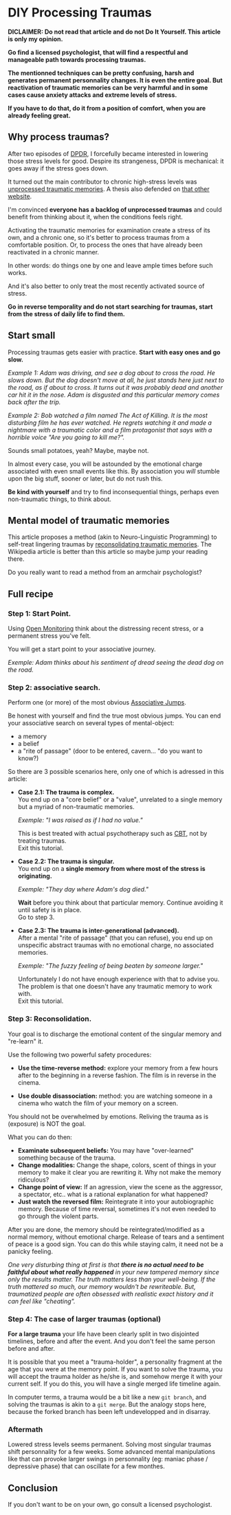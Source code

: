 
# DIY Processing Traumas

**DICLAIMER: Do not read that article and do not Do It Yourself. This article is only my opinion.**

**Go find a licensed psychologist, that will find a respectful and manageable path towards processing traumas.**

**The mentionned techniques can be pretty confusing, harsh and generates permanent personnality changes. It is even the entire goal.
But reactivation of traumatic memories can be very harmful and in some cases cause anxiety attacks and extreme levels of stress.**

**If you have to do that, do it from a position of comfort, when you are already feeling great.**


## Why process traumas?

After two episodes of [DPDR](What-DPDR-feels-like), I forcefully became interested in lowering those stress levels for good.
Despire its strangeness, DPDR is mechanical: it goes away if the stress goes down.

It turned out the main contributor to chronic high-stress levels was [unprocessed traumatic memories](https://en.wikipedia.org/wiki/Traumatic_memories). A thesis also defended on [that other website](http://depersonalizationrecovery.com/).



I'm convinced **everyone has a backlog of unprocessed traumas** and could benefit from thinking about it, when the conditions feels right.


Activating the traumatic memories for examination create a stress of its own, and a chronic one, so it's better to process traumas from a comfortable position. 
Or, to process the ones that have already been reactivated in a chronic manner.

In other words: do things one by one and leave ample times before such works.

And it's also better to only treat the most recently activated source of stress.  

**Go in reverse temporality and do not start searching for traumas, start from the stress of daily life to find them.**


## Start small

Processing traumas gets easier with practice. **Start with easy ones and go slow.**

_Example 1: Adam was driving, and see a dog about to cross the road. He slows down. But the dog doesn't move at all, he just stands here just next to the road, as if about to cross. It turns out it was probably dead and another car hit it in the nose. Adam is disgusted and this particular memory comes back after the trip._

_Example 2: Bob watched a film named _The Act of Killing_. It is the most disturbing film he has ever watched. He regrets watching it and made a nightmare with a traumatic color and a film protagonist that says with a horrible voice "Are you going to kill me?"._


Sounds small potatoes, yeah? Maybe, maybe not.

In almost every case, you will be astounded by the emotional charge associated with even small events like this.
By association you _will_ stumble upon the big stuff, sooner or later, but do not rush this. 


**Be kind with yourself** and try to find inconsequential things, perhaps even non-traumatic things, to think about.


## Mental model of traumatic memories

This article proposes a method (akin to Neuro-Linguistic Programming) to self-treat lingering traumas by [reconsolidating traumatic memories](https://en.wikipedia.org/wiki/Traumatic_memories#Reconsolidation). The Wikipedia article is better than this article so maybe jump your reading there.

Do you really want to read a method from an armchair psychologist?



## Full recipe


### **Step 1: Start Point.**

Using [Open Monitoring](#Brain-Tools:-Focused-attention-vs-Open-Monitoring) think about the distressing recent stress, or a permanent stress you've felt.

You will get a start point to your associative journey.

_Exemple: Adam thinks about his sentiment of dread seeing the dead dog on the road._


### **Step 2: associative search.**

Perform one (or more) of the most obvious [Associative Jumps](#Brain-Tools:-Associative-Jumps).

Be honest with yourself and find the true most obvious jumps. You can end your associative search on several types of mental-object:

   - a memory
   - a belief
   - a "rite of passage" (door to be entered, cavern... "do you want to know?)


So there are 3 possible scenarios here, only one of which is adressed in this article:

  - **Case 2.1: The trauma is complex.**  
    You end up on a "core belief" or a "value", unrelated to a single memory but a myriad of non-traumatic memories.

    _Exemple: "I was raised as if I had no value."_
 
    This is best treated with actual psychotherapy such as [CBT](https://en.wikipedia.org/wiki/Cognitive_behavioral_therapy), not by treating traumas.  
    Exit this tutorial.


  - **Case 2.2: The trauma is singular.**  
    You end up on a **single memory from where most of the stress is originating.**  

    _Exemple: "They day where Adam's dog died."_

    **Wait** before you think about that particular memory. Continue avoiding it until safety is in place.  
    Go to step 3.

  - **Case 2.3: The trauma is inter-generational (advanced).**  
    After a mental "rite of passage" (that you can refuse), you end up on unspecific abstract traumas with no emotional charge, no associated memories.  

    _Exemple: "The fuzzy feeling of being beaten by someone larger."_

    Unfortunately I do not have enough experience with that to advise you. The problem is that one doesn't have any traumatic memory to work with.  
    Exit this tutorial.



### **Step 3: Reconsolidation.**


Your goal is to discharge the emotional content of the singular memory and "re-learn" it.

  Use the following two powerful safety procedures:

  - **Use the time-reverse method:** explore your memory from a few hours after to the beginning in a reverse fashion. The film is in reverse in the cinema.

  - **Use double disassociation:** method: you are watching someone in a cinema who watch the film of your memory on a screen.
  

  You should not be overwhelmed by emotions. Reliving the trauma as is (exposure) is NOT the goal.


  What you can do then:
  - **Examinate subsequent beliefs:** You may have "over-learned" something because of the trauma.
  - **Change modalities:** Change the shape, colors, scent of things in your memory to make it clear you are rewriting it. Why not make the memory ridiculous?
  - **Change point of view:** If an agression, view the scene as the aggressor, a spectator, etc.. what is a rational explanation for what happened?
  - **Just watch the reversed film:** Reintegrate it into your autobiographic memory. Because of time reversal, sometimes it's not even needed to go through the violent parts.


After you are done, the memory should be reintegrated/modified as a normal memory, without emotional charge.
  Release of tears and a sentiment of peace is a good sign.
  You can do this while staying calm, it need not be a panicky feeling.


  _One very disturbing thing at first is that **there is no actual need to be faithful about what really happened** in your new tampered memory since only the results matter._
  _The truth matters less than your well-being. If the truth mattered so much, our memory wouldn't be rewriteable. But, traumatized people are often obsessed with realistic exact history and it can feel like "cheating"._

  

### **Step 4: The case of larger traumas (optional)**


**For a large trauma** your life have been clearly split in two disjointed timelines, before and after the event.
And you don't feel the same person before and after.

It is possible that you meet a "trauma-holder", a personality fragment at the age that you were at the memory point.
If you want to solve the trauma, you will accept the trauma holder as he/she is, and somehow merge it with your current self.
If you do this, you will have a single merged life timeline again.

In computer terms, a trauma would be a bit like a new `git branch`, and solving the traumas is akin to a `git merge`. 
But the analogy stops here, because the forked branch has been left undevelopped and in disarray.



### Aftermath

Lowered stress levels seems permanent.
Solving most singular traumas shift personnality for a few weeks.
Some advanced mental manipulations like that can provoke larger swings in personnality (eg: maniac phase / depressive phase) that can oscillate for a few monthes.


## Conclusion

If you don't want to be on your own, go consult a licensed psychologist.
